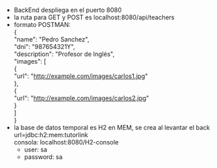- BackEnd despliega en el puerto 8080
- la ruta para GET y POST es localhost:8080/api/teachers
- formato POSTMAN:  
  {    
    "name": "Pedro Sanchez",  
    "dni": "987654321Y",  
    "description": "Profesor de Inglés",  
    "images": [  
        {  
            "url": "http://example.com/images/carlos1.jpg"  
        },  
        {  
            "url": "http://example.com/images/carlos2.jpg"  
        }  
    ]  
}  
- la base de datos temporal es H2 en MEM, se crea al levantar el back  url=jdbc:h2:mem:tutorlink  
  consola: localhost:8080/H2-console  
  - user: sa  
  - password: sa
